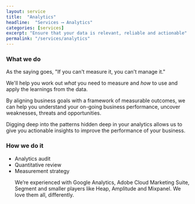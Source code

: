 ```yaml
---
layout: service
title:  "Analytics"
headline:  "Services ⟶ Analytics"
categories: [services]
excerpt: "Ensure that your data is relevant, reliable and actionable"
permalink: "/services/analytics"
---
```



### What we do


As the saying goes, &quot;If you can't measure it, you can't manage it.&quot; 

We'll help you work out *what* you need to measure and *how* to use and apply the learnings from the data.

By aligning business goals with a framework of measurable outcomes, we can help you understand your on-going business performance, uncover weaknesses, threats and opportunities.

Digging deep into the patterns hidden deep in your analytics allows us to give you actionable insights to improve the performance of your business.



### How we do it


<ul class="list">
<li>Analytics audit</li>
<li>Quantitative review</li>
<li>Measurement strategy</li>

We’re experienced with Google Analytics, Adobe Cloud Marketing Suite, Segment and smaller players like Heap, Amplitude and Mixpanel. We love them all, differently.